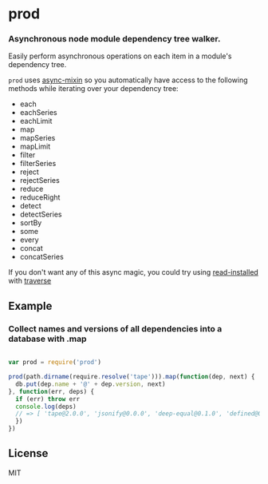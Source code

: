 # prod

### Asynchronous node module dependency tree walker.

Easily perform asynchronous operations on each item in a module's dependency tree.

`prod` uses [async-mixin](https://github.com/timoxley/async-mixin) so you automatically have access to the following
methods while iterating over your dependency tree:

* each
* eachSeries
* eachLimit
* map
* mapSeries
* mapLimit
* filter
* filterSeries
* reject
* rejectSeries
* reduce
* reduceRight
* detect
* detectSeries
* sortBy
* some
* every
* concat
* concatSeries

If you don't want any of this async magic, you could try using
[read-installed](https://github.com/isaacs/read-installed) with
[traverse](https://github.com/substack/js-traverse)

## Example

### Collect names and versions of all dependencies into a database with .map

```js

var prod = require('prod')

prod(path.dirname(require.resolve('tape'))).map(function(dep, next) {
  db.put(dep.name + '@' + dep.version, next)
}, function(err, deps) {
  if (err) throw err
  console.log(deps)
  // => [ 'tape@2.0.0', 'jsonify@0.0.0', 'deep-equal@0.1.0', 'defined@0.0.0', 'through@2.3.4' ]
  })
})

```

## License

MIT
